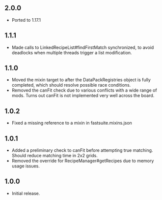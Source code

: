 ## 2.0.0
* Ported to 1.17.1
## 1.1.1
* Made calls to LinkedRecipeList#findFirstMatch synchronized, to avoid deadlocks when multiple threads trigger a list modification.
## 1.1.0
* Moved the mixin target to after the DataPackRegistries object is fully completed, which should resolve possible race conditions.
* Removed the canFit check due to various conflicts with a wide range of mods.  Turns out canFit is not implemented very well across the board.
## 1.0.2
* Fixed a missing reference to a mixin in fastsuite.mixins.json
## 1.0.1
* Added a preliminary check to canFit before attempting true matching.  Should reduce matching time in 2x2 grids.
* Removed the override for RecipeManager#getRecipes due to memory usage issues.
## 1.0.0
* Initial release.